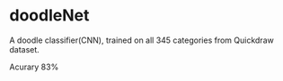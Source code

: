 # doodleNet

A doodle classifier(CNN), trained on all 345 categories from Quickdraw dataset.

Acurary 83%
